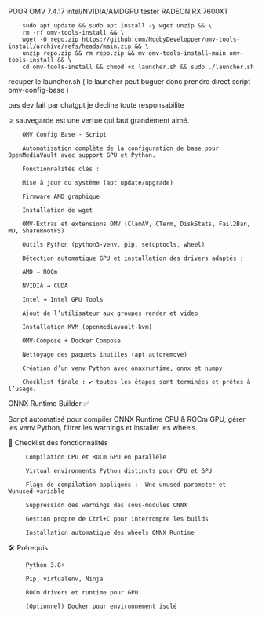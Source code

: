
POUR OMV 7.4.17 intel/NVIDIA/AMDGPU tester RADEON RX 7600XT

        sudo apt update && sudo apt install -y wget unzip && \
        rm -rf omv-tools-install && \
        wget -O repo.zip https://github.com/NoobyDevelopper/omv-tools-install/archive/refs/heads/main.zip && \
        unzip repo.zip && rm repo.zip && mv omv-tools-install-main omv-tools-install && \
        cd omv-tools-install && chmod +x launcher.sh && sudo ./launcher.sh


recuper le launcher.sh  ( le launcher peut buguer donc prendre direct script omv-config-base )

pas dev fait par chatgpt je decline toute responsabilite

la sauvegarde est une vertue qui faut grandement aimé.

        OMV Config Base - Script
        
        Automatisation complète de la configuration de base pour OpenMediaVault avec support GPU et Python.
        
        Fonctionnalités clés :
        
        Mise à jour du système (apt update/upgrade)
        
        Firmware AMD graphique
        
        Installation de wget
        
        OMV-Extras et extensions OMV (ClamAV, CTerm, DiskStats, Fail2Ban, MD, ShareRootFS)
        
        Outils Python (python3-venv, pip, setuptools, wheel)
        
        Détection automatique GPU et installation des drivers adaptés :
        
        AMD → ROCm
        
        NVIDIA → CUDA
        
        Intel → Intel GPU Tools
        
        Ajout de l’utilisateur aux groupes render et video
        
        Installation KVM (openmediavault-kvm)
        
        OMV-Compose + Docker Compose
        
        Nettoyage des paquets inutiles (apt autoremove)
        
        Création d’un venv Python avec onnxruntime, onnx et numpy
        
        Checklist finale : ✔ toutes les étapes sont terminées et prêtes à l’usage.

ONNX Runtime Builder ✅

Script automatisé pour compiler ONNX Runtime CPU & ROCm GPU, gérer les venv Python, filtrer les warnings et installer les wheels.

🚀 Checklist des fonctionnalités

         Compilation CPU et ROCm GPU en parallèle
        
         Virtual environments Python distincts pour CPU et GPU
        
         Flags de compilation appliqués : -Wno-unused-parameter et -Wunused-variable
        
         Suppression des warnings des sous-modules ONNX
        
         Gestion propre de Ctrl+C pour interrompre les builds
        
         Installation automatique des wheels ONNX Runtime

🛠️ Prérequis

         Python 3.8+
        
         Pip, virtualenv, Ninja
        
         ROCm drivers et runtime pour GPU
        
         (Optionnel) Docker pour environnement isolé
